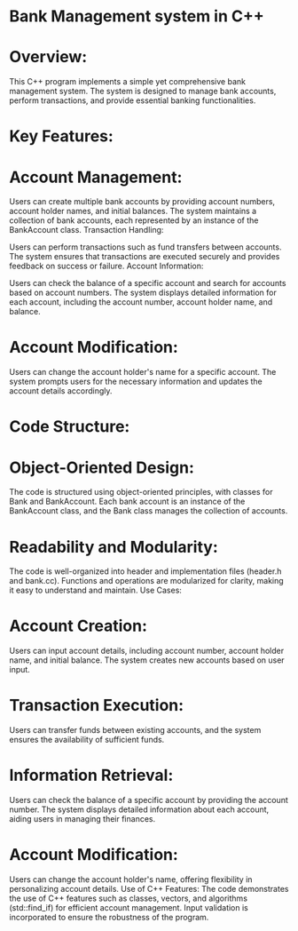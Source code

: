 # Bank Management system in C++

# Overview:
This C++ program implements a simple yet comprehensive bank management system. The system is designed to manage bank accounts, perform transactions, and provide essential banking functionalities.

# Key Features:
# Account Management:

Users can create multiple bank accounts by providing account numbers, account holder names, and initial balances.
The system maintains a collection of bank accounts, each represented by an instance of the BankAccount class.
Transaction Handling:

Users can perform transactions such as fund transfers between accounts.
The system ensures that transactions are executed securely and provides feedback on success or failure.
Account Information:

Users can check the balance of a specific account and search for accounts based on account numbers.
The system displays detailed information for each account, including the account number, account holder name, and balance.
# Account Modification:

Users can change the account holder's name for a specific account.
The system prompts users for the necessary information and updates the account details accordingly.
# Code Structure:
# Object-Oriented Design:

The code is structured using object-oriented principles, with classes for Bank and BankAccount.
Each bank account is an instance of the BankAccount class, and the Bank class manages the collection of accounts.
# Readability and Modularity:

The code is well-organized into header and implementation files (header.h and bank.cc).
Functions and operations are modularized for clarity, making it easy to understand and maintain.
Use Cases:
# Account Creation:

Users can input account details, including account number, account holder name, and initial balance.
The system creates new accounts based on user input.
# Transaction Execution:

Users can transfer funds between existing accounts, and the system ensures the availability of sufficient funds.
# Information Retrieval:

Users can check the balance of a specific account by providing the account number.
The system displays detailed information about each account, aiding users in managing their finances.
# Account Modification:

Users can change the account holder's name, offering flexibility in personalizing account details.
Use of C++ Features:
The code demonstrates the use of C++ features such as classes, vectors, and algorithms (std::find_if) for efficient account management.
Input validation is incorporated to ensure the robustness of the program.
